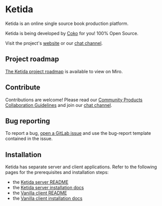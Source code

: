 # Ketida

Ketida is an online single source book production platform.

Ketida is being developed by [Coko](https://coko.foundation/) for you! 100% Open Source.

Visit the project's [website](https://ketida.community/) or our [chat channel](https://mattermost.coko.foundation/coko/channels/ketida).

## Project roadmap

[The Ketida project roadmap](https://miro.com/app/board/uXjVP89vFkc=/?share_link_id=9428254884) is available to view on Miro.

## Contribute

Contributions are welcome! Please read our [Community Products Collaboration Guidelines](https://docs.coko.foundation/s/community-collab) and join our [chat channel](https://mattermost.coko.foundation/coko/channels/ketida).

## Bug reporting

To report a bug, [open a GitLab issue](https://gitlab.coko.foundation/ketida/ketida/-/issues/new) and use the bug-report template contained in the issue.

## Installation

Ketida has separate server and client applications. Refer to the following pages for the prerequisites and installation steps:

- the [Ketida server README](https://gitlab.coko.foundation/ketida/server/-/blob/main/README.md)
- the [Ketida server installation docs](https://gitlab.coko.foundation/ketida/server/-/blob/main/INSTALL.md)
- the [Vanilla client README](https://gitlab.coko.foundation/ketida/vanilla-client/-/blob/main/README.md)
- the [Vanilla client installation docs](https://gitlab.coko.foundation/ketida/vanilla-client/-/blob/main/INSTALL.md)
